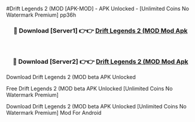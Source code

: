 #Drift Legends 2 (MOD [APK-MOD] - APK Unlocked - [Unlimited Coins No Watermark Premium] pp36h



<div align="center">

<h3>🔴 Download [Server1] 👉👉 <a href="https://momento.my/?title=Drift_Legends_2_(MOD">Drift Legends 2 (MOD Mod Apk</a></h3><br>

<h3>🔴 Download [Server2] 👉👉 <a href="https://momento.my/?title=Drift_Legends_2_(MOD">Drift Legends 2 (MOD Mod Apk</a></h3>
</div>



Download Drift Legends 2 (MOD beta APK Unlocked

Free Drift Legends 2 (MOD beta APK Unlocked [Unlimited Coins No Watermark Premium]

Download Drift Legends 2 (MOD beta APK Unlocked [Unlimited Coins No Watermark Premium] Mod For Android
